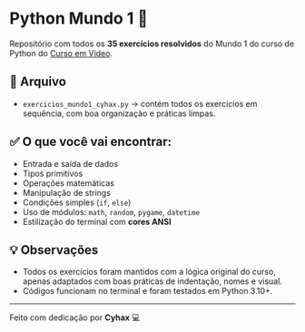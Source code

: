 # Python Mundo 1 🐍

Repositório com todos os **35 exercícios resolvidos** do Mundo 1 do curso de Python do [Curso em Vídeo](https://www.cursoemvideo.com/).

## 📂 Arquivo
- `exercicios_mundo1_cyhax.py` → contém todos os exercícios em sequência, com boa organização e práticas limpas.

## ✅ O que você vai encontrar:
- Entrada e saída de dados
- Tipos primitivos
- Operações matemáticas
- Manipulação de strings
- Condições simples (`if`, `else`)
- Uso de módulos: `math`, `random`, `pygame`, `datetime`
- Estilização do terminal com **cores ANSI**

## 💡 Observações
- Todos os exercícios foram mantidos com a lógica original do curso, apenas adaptados com boas práticas de indentação, nomes e visual.
- Códigos funcionam no terminal e foram testados em Python 3.10+.

---

Feito com dedicação por **Cyhax** 💻

